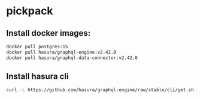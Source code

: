 # pickpack

## Install docker images:
```bash
docker pull postgres:15
docker pull hasura/graphql-engine:v2.42.0
docker pull hasura/graphql-data-connector:v2.42.0
```

## Install hasura cli
```bash
curl -L https://github.com/hasura/graphql-engine/raw/stable/cli/get.sh | bash
```
